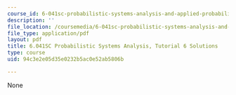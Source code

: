 ```yaml
---
course_id: 6-041sc-probabilistic-systems-analysis-and-applied-probability-fall-2013
description: ''
file_location: /coursemedia/6-041sc-probabilistic-systems-analysis-and-applied-probability-fall-2013/94c3e2e05d35e0232b5ac0e52ab5806b_MIT6_041SCF13_tut06_sol.pdf
file_type: application/pdf
layout: pdf
title: 6.041SC Probabilistic Systems Analysis, Tutorial 6 Solutions
type: course
uid: 94c3e2e05d35e0232b5ac0e52ab5806b

---
```

None